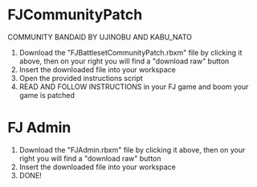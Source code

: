 # FJCommunityPatch
COMMUNITY BANDAID BY UJINOBU AND KABU_NATO
1. Download the "FJBattlesetCommunityPatch.rbxm" file by clicking it above, then on your right you will find a "download raw" button
2. Insert the downloaded file into your workspace
3. Open the provided instructions script
4. READ AND FOLLOW INSTRUCTIONS in your FJ game and boom your game is patched

# FJ Admin
1. Download the "FJAdmin.rbxm" file by clicking it above, then on your right you will find a "download raw" button
2. Insert the downloaded file into your workspace
3. DONE!
